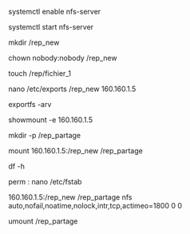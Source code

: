 systemctl enable nfs-server

systemctl start nfs-server

mkdir /rep_new

chown nobody:nobody /rep_new

touch /rep/fichier_1

nano /etc/exports
/rep_new 160.160.1.5

exportfs -arv

showmount -e 160.160.1.5

mkdir -p /rep_partage

mount 160.160.1.5:/rep_new /rep_partage

df -h



perm : 
nano /etc/fstab

160.160.1.5:/rep_new /rep_partage nfs
auto,nofail,noatime,nolock,intr,tcp,actimeo=1800 0 0

umount /rep_partage